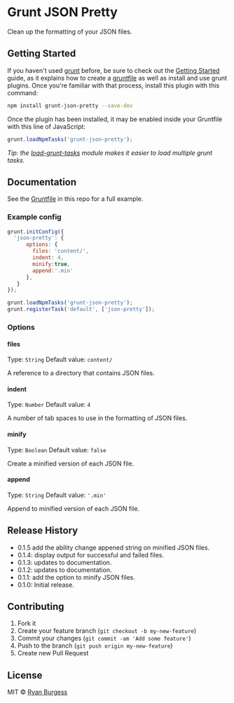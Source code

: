 Grunt JSON Pretty
=================

Clean up the formatting of your JSON files.

## Getting Started

If you haven't used [grunt][] before, be sure to check out the [Getting Started][] guide, as it explains how to create a [gruntfile][Getting Started] as well as install and use grunt plugins. Once you're familiar with that process, install this plugin with this command:

```sh
npm install grunt-json-pretty --save-dev
```

Once the plugin has been installed, it may be enabled inside your Gruntfile with this line of JavaScript:

```js
grunt.loadNpmTasks('grunt-json-pretty');
```

*Tip: the [load-grunt-tasks](https://github.com/sindresorhus/load-grunt-tasks) module makes it easier to load multiple grunt tasks.*

[grunt]: http://gruntjs.com
[Getting Started]: https://github.com/gruntjs/grunt/wiki/Getting-started


## Documentation

See the [Gruntfile](Gruntfile.js) in this repo for a full example.


### Example config

```js
grunt.initConfig({
  'json-pretty': {
      options: {
        files: 'content/',
        indent: 4,
        minify:true,
        append:'.min'
      },
   }
});

grunt.loadNpmTasks('grunt-json-pretty');
grunt.registerTask('default', ['json-pretty']);
```
### Options

#### files
Type: `String`
Default value: `content/`

A reference to a directory that contains JSON files.

#### indent
Type: `Number`
Default value: `4`

A number of tab spaces to use in the formatting of JSON files.

#### minify
Type: `Boolean`
Default value: `false`

Create a minified version of each JSON file.

#### append
Type: `String`
Default value: `'.min'`

Append to minified version of each JSON file.

## Release History
* 0.1.5 add the ability change appened string on minified JSON files.
* 0.1.4: display output for successful and failed files.
* 0.1.3: updates to documentation.
* 0.1.2: updates to documentation.
* 0.1.1: add the option to minify JSON files.
* 0.1.0: Initial release.

## Contributing

1. Fork it
2. Create your feature branch (`git checkout -b my-new-feature`)
3. Commit your changes (`git commit -am 'Add some feature'`)
4. Push to the branch (`git push origin my-new-feature`)
5. Create new Pull Request


## License

MIT © [Ryan Burgess](http://ryanburgess.com)
